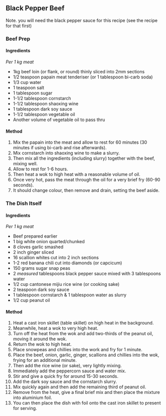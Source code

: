 ## Black Pepper Beef

Note. you will need the black pepper sauce for this recipe (see the recipe for that first)

### Beef Prep

#### Ingredients

*Per 1 kg meat*

* 1kg beef loin (or flank, or round) thinly sliced into 2mm sections
* 1/2 teaspoon papain meat tenderiser (or 1 tablespoon bi-carb soda)
* 1/3 cup water
* 1 teaspoon salt
* 1 tablespoon sugar
* 1-1/2 tablespoon cornstarch
* 1-1/2 tablespoon shaoxing wine
* 1 tablespoon dark soy sauce
* 1-1/2 tablespoon vegetable oil
* Another volume of vegetable oil to pass thru

#### Method

1. Mix the papain into the meat and allow to rest for 60 minutes (30 minutes if using bi-carb and rise afterwards).
1. Mix cornstarch into shaoxing wine to make a slurry.
1. Then mix all the ingredients (including slurry) together with the beef, mixing well.
1. Allow to rest for 1-6 hours.
1. Then heat a wok to high heat with a reasonable volume of oil.
1. Once very hot, pass the meat through the oil for a very brief fry (60-90 seconds).
1. It should change colour, then remove and drain, setting the beef aside.


### The Dish Itself

#### Ingredients

*Per 1 kg meat*

* Beef prepared earlier
* 1 big white onion quarted/chunked
* 8 cloves garlic smashed
* 2 inch ginger sliced
* 16 scallion whites cut into 2 inch sections
* 1-2 red banana chili cut into diamonds (or capcicum)
* 150 grams sugar snap peas
* 2 *measured* tablespoons black pepper sauce mixed with 3 tablespoons water
* 1/2 cup cantonese mijiu rice wine (or cooking sake)
* 2 teaspoon dark soy sauce
* 1 tablespoon cornstarch & 1 tablespoon water as slurry
* 1/2 cup peanut oil


#### Method

1. Heat a cast iron skillet (table skillet) on high heat in the background.
1. Meanwhile, heat a wok to very high heat.
1. Turn off the heat from the wok and add two-thirds of the peanut oil, moving it around the wok.
1. Return the wok to high heat.
1. Place snowpeas and chillies into the work and fry for 1 minute.
1. Place the beef, onion, garlic, ginger, scallions and chillies into the wok, frying for an additional minute.
1. Then add the rice wine (or sake), very lightly mixing.
1. Immediately add the peppercorn sauce and water mix.
1. Stir and give a quick fry for around 15-30 seconds.
1. Add the dark soy sauce and the cornstarch slurry.
1. Mix quickly again and then add the remaining third of peanut oil.
1. Remove from the heat, give a final brief mix and then place the mixture into aluminium foil.
1. You can then place the dish with foil onto the cast iron skillet to present for serving.
